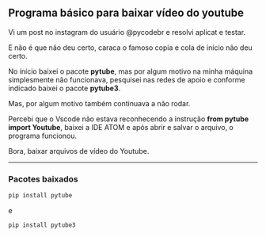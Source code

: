 ## Programa básico para baixar vídeo do youtube

Vi um post no instagram do usuário @pycodebr e resolvi aplicat e testar.

E não é que não deu certo, caraca o famoso copia e cola de início não deu certo.

No início baixei o pacote **pytube**, mas por algum motivo na minha máquina simplesmente não funcionava, pesquisei nas redes de apoio e conforme indicado baixei o pacote **pytube3**.

Mas, por algum motivo também continuava a não rodar.

Percebi que o Vscode não estava reconhecendo a instrução **from pytube import Youtube**, baixei a IDE ATOM e após abrir e salvar o arquivo, o programa funcionou.

Bora, baixar arquivos de vídeo do Youtube.

------------
### Pacotes baixados

~~~python
pip install pytube
~~~
e
~~~python
pip install pytube3
~~~



